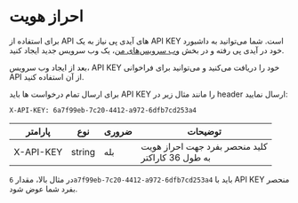 # احراز هویت

برای استفاده از API های آیدی پی نیاز به یک API KEY است. شما می‌توانید به داشبورد خود در آیدی پی رفته و در بخش [وب سرویس‌های من](https://idpay.ir/dashboard/web-services)، یک وب سرویس جدید ایجاد کنید.

بعد از ایجاد وب سرویس، API KEY خود را دریافت می‌کنید و می‌توانید برای فراخوانی API از آن استفاده کنید.

برای ارسال تمام درخواست ها باید API KEY را مانند مثال زیر در header ارسال نمایید:

`X-API-KEY: 6a7f99eb-7c20-4412-a972-6dfb7cd253a4`

پارامتر | نوع | ضروری | توضیحات
------- | --- | ----- | -------
X-API-KEY | string | بله | کلید منحصر بفرد جهت احراز هویت<br/>به طول 36 کاراکتر

<aside class="notice">
در مثال بالا، مقدار <code>6a7f99eb-7c20-4412-a972-6dfb7cd253a4</code> باید با API KEY منحصر بفرد شما عوض شود.
</aside>
